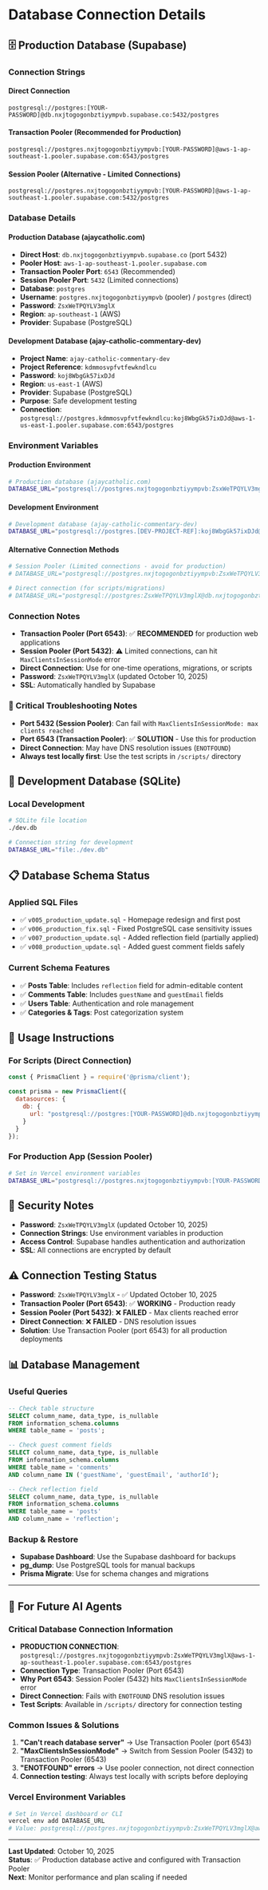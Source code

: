 # Database Connection Details

## 🗄️ **Production Database (Supabase)**

### Connection Strings

#### Direct Connection
```
postgresql://postgres:[YOUR-PASSWORD]@db.nxjtogogonbztiyympvb.supabase.co:5432/postgres
```

#### Transaction Pooler (Recommended for Production)
```
postgresql://postgres.nxjtogogonbztiyympvb:[YOUR-PASSWORD]@aws-1-ap-southeast-1.pooler.supabase.com:6543/postgres
```

#### Session Pooler (Alternative - Limited Connections)
```
postgresql://postgres.nxjtogogonbztiyympvb:[YOUR-PASSWORD]@aws-1-ap-southeast-1.pooler.supabase.com:5432/postgres
```

### Database Details

#### Production Database (ajaycatholic.com)
- **Direct Host**: `db.nxjtogogonbztiyympvb.supabase.co` (port 5432)
- **Pooler Host**: `aws-1-ap-southeast-1.pooler.supabase.com`
- **Transaction Pooler Port**: `6543` (Recommended)
- **Session Pooler Port**: `5432` (Limited connections)
- **Database**: `postgres`
- **Username**: `postgres.nxjtogogonbztiyympvb` (pooler) / `postgres` (direct)
- **Password**: `ZsxWeTPQYLV3mglX`
- **Region**: `ap-southeast-1` (AWS)
- **Provider**: Supabase (PostgreSQL)

#### Development Database (ajay-catholic-commentary-dev)
- **Project Name**: `ajay-catholic-commentary-dev`
- **Project Reference**: `kdmmosvpfvtfewkndlcu`
- **Password**: `koj8WbgGk57ixDJd`
- **Region**: `us-east-1` (AWS)
- **Provider**: Supabase (PostgreSQL)
- **Purpose**: Safe development testing
- **Connection**: `postgresql://postgres.kdmmosvpfvtfewkndlcu:koj8WbgGk57ixDJd@aws-1-us-east-1.pooler.supabase.com:6543/postgres`

### Environment Variables

#### Production Environment
```bash
# Production database (ajaycatholic.com)
DATABASE_URL="postgresql://postgres.nxjtogogonbztiyympvb:ZsxWeTPQYLV3mglX@aws-1-ap-southeast-1.pooler.supabase.com:6543/postgres"
```

#### Development Environment
```bash
# Development database (ajay-catholic-commentary-dev)
DATABASE_URL="postgresql://postgres.[DEV-PROJECT-REF]:koj8WbgGk57ixDJd@aws-1-ap-southeast-1.pooler.supabase.com:6543/postgres"
```

#### Alternative Connection Methods
```bash
# Session Pooler (Limited connections - avoid for production)
# DATABASE_URL="postgresql://postgres.nxjtogogonbztiyympvb:ZsxWeTPQYLV3mglX@aws-1-ap-southeast-1.pooler.supabase.com:5432/postgres"

# Direct connection (for scripts/migrations)
# DATABASE_URL="postgresql://postgres:ZsxWeTPQYLV3mglX@db.nxjtogogonbztiyympvb.supabase.co:5432/postgres"
```

### Connection Notes
- **Transaction Pooler (Port 6543)**: ✅ **RECOMMENDED** for production web applications
- **Session Pooler (Port 5432)**: ⚠️ Limited connections, can hit `MaxClientsInSessionMode` error
- **Direct Connection**: Use for one-time operations, migrations, or scripts
- **Password**: `ZsxWeTPQYLV3mglX` (updated October 10, 2025)
- **SSL**: Automatically handled by Supabase

### 🚨 Critical Troubleshooting Notes
- **Port 5432 (Session Pooler)**: Can fail with `MaxClientsInSessionMode: max clients reached`
- **Port 6543 (Transaction Pooler)**: ✅ **SOLUTION** - Use this for production
- **Direct Connection**: May have DNS resolution issues (`ENOTFOUND`)
- **Always test locally first**: Use the test scripts in `/scripts/` directory

## 🔧 **Development Database (SQLite)**

### Local Development
```bash
# SQLite file location
./dev.db

# Connection string for development
DATABASE_URL="file:./dev.db"
```

## 📋 **Database Schema Status**

### Applied SQL Files
- ✅ `v005_production_update.sql` - Homepage redesign and first post
- ✅ `v006_production_fix.sql` - Fixed PostgreSQL case sensitivity issues  
- ✅ `v007_production_update.sql` - Added reflection field (partially applied)
- ✅ `v008_production_update.sql` - Added guest comment fields safely

### Current Schema Features
- ✅ **Posts Table**: Includes `reflection` field for admin-editable content
- ✅ **Comments Table**: Includes `guestName` and `guestEmail` fields
- ✅ **Users Table**: Authentication and role management
- ✅ **Categories & Tags**: Post categorization system

## 🚀 **Usage Instructions**

### For Scripts (Direct Connection)
```javascript
const { PrismaClient } = require('@prisma/client');

const prisma = new PrismaClient({
  datasources: {
    db: {
      url: "postgresql://postgres:[YOUR-PASSWORD]@db.nxjtogogonbztiyympvb.supabase.co:5432/postgres"
    }
  }
});
```

### For Production App (Session Pooler)
```bash
# Set in Vercel environment variables
DATABASE_URL="postgresql://postgres.nxjtogogonbztiyympvb:[YOUR-PASSWORD]@aws-1-ap-southeast-1.pooler.supabase.com:5432/postgres"
```

## 🔐 **Security Notes**

- **Password**: `ZsxWeTPQYLV3mglX` (updated October 10, 2025)
- **Connection Strings**: Use environment variables in production
- **Access Control**: Supabase handles authentication and authorization
- **SSL**: All connections are encrypted by default

## ⚠️ **Connection Testing Status**

- **Password**: `ZsxWeTPQYLV3mglX` - ✅ Updated October 10, 2025
- **Transaction Pooler (Port 6543)**: ✅ **WORKING** - Production ready
- **Session Pooler (Port 5432)**: ❌ **FAILED** - Max clients reached error
- **Direct Connection**: ❌ **FAILED** - DNS resolution issues
- **Solution**: Use Transaction Pooler (port 6543) for all production deployments

## 📊 **Database Management**

### Useful Queries
```sql
-- Check table structure
SELECT column_name, data_type, is_nullable 
FROM information_schema.columns 
WHERE table_name = 'posts';

-- Check guest comment fields
SELECT column_name, data_type, is_nullable 
FROM information_schema.columns 
WHERE table_name = 'comments' 
AND column_name IN ('guestName', 'guestEmail', 'authorId');

-- Check reflection field
SELECT column_name, data_type, is_nullable 
FROM information_schema.columns 
WHERE table_name = 'posts' 
AND column_name = 'reflection';
```

### Backup & Restore
- **Supabase Dashboard**: Use the Supabase dashboard for backups
- **pg_dump**: Use PostgreSQL tools for manual backups
- **Prisma Migrate**: Use for schema changes and migrations

---
## 🤖 **For Future AI Agents**

### Critical Database Connection Information
- **PRODUCTION CONNECTION**: `postgresql://postgres.nxjtogogonbztiyympvb:ZsxWeTPQYLV3mglX@aws-1-ap-southeast-1.pooler.supabase.com:6543/postgres`
- **Connection Type**: Transaction Pooler (Port 6543)
- **Why Port 6543**: Session Pooler (5432) hits `MaxClientsInSessionMode` error
- **Direct Connection**: Fails with `ENOTFOUND` DNS resolution issues
- **Test Scripts**: Available in `/scripts/` directory for connection testing

### Common Issues & Solutions
1. **"Can't reach database server"** → Use Transaction Pooler (port 6543)
2. **"MaxClientsInSessionMode"** → Switch from Session Pooler (5432) to Transaction Pooler (6543)
3. **"ENOTFOUND" errors** → Use pooler connection, not direct connection
4. **Connection testing**: Always test locally with scripts before deploying

### Vercel Environment Variables
```bash
# Set in Vercel dashboard or CLI
vercel env add DATABASE_URL
# Value: postgresql://postgres.nxjtogogonbztiyympvb:ZsxWeTPQYLV3mglX@aws-1-ap-southeast-1.pooler.supabase.com:6543/postgres
```

---

**Last Updated**: October 10, 2025  
**Status**: ✅ Production database active and configured with Transaction Pooler  
**Next**: Monitor performance and plan scaling if needed

